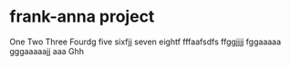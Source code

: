 # frank-anna project
One
Two
Three
Fourdg
five
sixfjj
seven
eightf
fffaafsdfs
ffggjjjj
fggaaaaa
gggaaaaajj
aaa
Ghh
